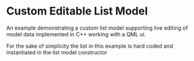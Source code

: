 # Custom Editable List Model

An example demonstrating a custom list model supporting live editing of model data implemented in C++ working with a QML ui.

For the sake of simplicity the list in this example is hard coded and instantiated in the list model constructor
